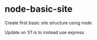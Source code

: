 # node-basic-site
Create first basic site structure using node

Update on 1/1 is to instead use express
